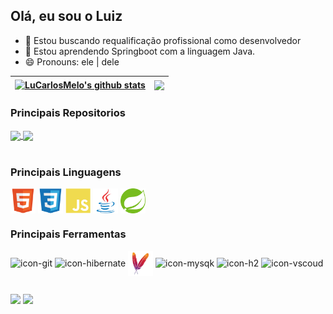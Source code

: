 ## Olá, eu sou o Luiz

- 🔭 Estou buscando requalificação profissional como desenvolvedor
- 🌱 Estou aprendendo Springboot com a linguagem Java.
- 😄 Pronouns: ele | dele


| <a href="https://github.com/LuCarlosMelo"><img align="center" src="https://github-readme-stats.vercel.app/api?username=lucarlosmelo&show_icons=true&&theme=transparent&hide_border=true" alt="LuCarlosMelo's github stats" /></a> | <a href="https://github.com/LuCarlosMelo"><img align="center" src="https://github-readme-stats.vercel.app/api/top-langs/?username=lucarlosmelo&layout=compact&theme=transparent&hide_border=true" /></a> |
| ------------- | ------------- |

#### <h3>Principais Repositorios</h3>

<a href="https://github.com/LuCarlosMelo/dscatalog">
  <img align="center" src="https://github-readme-stats.vercel.app/api/pin/?username=lucarlosmelo&repo=dscatalog&theme=transparent" />
</a>
<a href="https://github.com/LuCarlosMelo/jdbc-dao-demo">
  <img align="center" src="https://github-readme-stats.vercel.app/api/pin/?username=lucarlosmelo&repo=jdbc-dao-demo&theme=transparent" />
</a>


<div style="display: inline_block"><br>
  <h3>Principais Linguagens</h3>
  <img align="center" alt="icon-HTML" height="40" width="40" src="https://raw.githubusercontent.com/devicons/devicon/master/icons/html5/html5-original.svg">
  <img align="center" alt="icon-CSS" height="40" width="40" src="https://raw.githubusercontent.com/devicons/devicon/master/icons/css3/css3-original.svg">
    <img align="center" alt="icon-Js" height="40" width="40" src="https://raw.githubusercontent.com/devicons/devicon/master/icons/javascript/javascript-plain.svg">
    <img align="center" alt="icon-Java" height="40" width="40" src="https://raw.githubusercontent.com/devicons/devicon/master/icons/java/java-original.svg">
      <img align="center" alt="icon-Spring" height="40" width="40" src="  https://raw.githubusercontent.com/devicons/devicon/master/icons/spring/spring-original.svg">
</div>

<div>
  <h3>Principais Ferramentas</h3>
      <img align="center" alt="icon-git" height="40" width="40" src="[https://raw.githubusercontent.com/vscode-icons/vscode-icons/master/icons/file_type_maven.svg](https://raw.githubusercontent.com/devicons/devicon/master/icons/git/git-original.svg)">
      <img align="center" alt="icon-hibernate" height="40" width="40"   src="https://camo.githubusercontent.com/d4ccc936312b3f1b5aab38832d28a0dfa8a7b8900a14cbd3837c595b84bfe187/68747470733a2f2f7777772e766563746f726c6f676f2e7a6f6e652f6c6f676f732f68696265726e6174652f68696265726e6174652d69636f6e2e737667">
      <img align="center" alt="icon-maven" height="40" width="40" src="https://raw.githubusercontent.com/vscode-icons/vscode-icons/master/icons/file_type_maven.svg">
      <img align="center" alt="icon-mysqk" height="40" width="40"     src="https://camo.githubusercontent.com/ff6f52ffdfce44372e3be3eda37d354ce2a15874e9b15996c2263172683f7bcd/68747470733a2f2f7777772e766563746f726c6f676f2e7a6f6e652f6c6f676f732f6d7973716c2f6d7973716c2d69636f6e2e737667">
      <img align="center" alt="icon-h2" height="40" width="40" src="https://camo.githubusercontent.com/a56862ff0dd4217a3509e505edcbdd0c46febb51d46a4462bd968d3ea3e66c5b/687474703a2f2f683264617461626173652e636f6d2f68746d6c2f696d616765732f68322d6c6f676f2d322e706e67">
      <img align="center" alt="icon-vscoud" height="40" width="40" src="https://camo.githubusercontent.com/2c2e35019ce9c1caf11d53c1c655e6dd4ca31a5a1b8c582bdfe740f512522af1/68747470733a2f2f75706c6f61642e77696b696d656469612e6f72672f77696b6970656469612f636f6d6d6f6e732f7468756d622f392f39612f56697375616c5f53747564696f5f436f64655f312e33355f69636f6e2e7376672f35313270782d56697375616c5f53747564696f5f436f64655f312e33355f69636f6e2e7376672e706e673f3230323130383034323231353139">
</div>
  
  
  
  ##
 
<div> 
  <a href = "mailto:luizcapeme@gmail.com"><img src="https://img.shields.io/badge/-Gmail-%23333?style=for-the-badge&logo=gmail&logoColor=white" target="_blank"></a>
  <a href="https://www.linkedin.com/in/lucarlosmelo" target="_blank"><img src="https://img.shields.io/badge/-LinkedIn-%230077B5?style=for-the-badge&logo=linkedin&logoColor=white" target="_blank"></a> 
  
</div>

